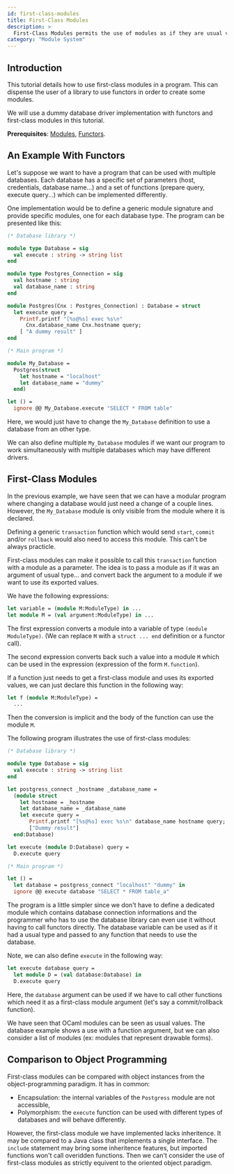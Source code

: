 ```yaml
---
id: first-class-modules
title: First-Class Modules
description: >
  First-Class Modules permits the use of modules as if they are usual values.
category: "Module System"
---
```

## Introduction

This tutorial details how to use first-class modules in a program. This
can dispense the user of a library to use functors in order to create some
modules.

We will use a dummy database driver implementation with functors and first-class modules in this tutorial.

**Prerequisites**: [Modules](/docs/modules), [Functors](/doc/functors).

## An Example With Functors

Let's suppose we want to have a program that can be used with multiple
databases. Each database has a specific set of parameters (host, credentials,
database name...) and a set of functions (prepare query, execute
query...) which can be implemented differently.

One implementation would be to define a generic module signature and
provide specific modules, one for each database type. The program can be
presented like this:

```ocaml
(* Database library *)

module type Database = sig
  val execute : string -> string list
end

module type Postgres_Connection = sig
  val hostname : string
  val database_name : string
end

module Postgres(Cnx : Postgres_Connection) : Database = struct
  let execute query =
    Printf.printf "[%s@%s] exec %s\n"
      Cnx.database_name Cnx.hostname query;
    [ "A dummy result" ]
end

(* Main program *)

module My_Database =
  Postgres(struct
    let hostname = "localhost"
    let database_name = "dummy"
  end)

let () =
  ignore @@ My_Database.execute "SELECT * FROM table"
```

Here, we would just have to change the `My_Database` definition 
to use a database from an other type.

We can also define multiple `My_Database` modules if we want our program
to work simultaneously with multiple databases which may have different drivers.

## First-Class Modules

In the previous example, we have seen that we can have a modular program
where changing a database would just need a change of a couple lines. However,
the `My_Database` module is only visible from the module where it is declared.

Defining a generic `transaction` function which would send `start`, `commit`
and/or `rollback` would also need to access this module. This can't be always practicle.

First-class modules can make it possible to call this `transaction` function
with a module as a parameter. The idea is
to pass a module as if it was an argument of usual type... and convert back
the argument to a module if we want to use its exported values.

We have the following expressions:

```ocaml
let variable = (module M:ModuleType) in ...
let module M = (val argument:ModuleType) in ...
```

The first expression converts a module into
a variable of type `(module ModuleType)`. (We can replace `M` with a `struct ... end`
definition or a functor call).

The second expression converts back such a value into a module `M` which
can be used in the expression (expression of the form `M.function`).

If a function just needs to get a first-class module and uses its exported values,
we can just declare this function in the following way:

```ocaml
let f (module M:ModuleType) =
  ...
```

Then the conversion is implicit and the body of the function can use
the module `M`.

The following program illustrates the use of first-class modules:

```ocaml
(* Database library *)

module type Database = sig
  val execute : string -> string list
end

let postgress_connect _hostname _database_name =
  (module struct
    let hostname = _hostname
    let database_name = _database_name
    let execute query =
       Printf.printf "[%s@%s] exec %s\n" database_name hostname query;
       ["Dummy result"]
  end:Database)

let execute (module D:Database) query =
  D.execute query

(* Main program *)

let () =
  let database = postgress_connect "localhost" "dummy" in
  ignore @@ execute database "SELECT * FROM table_a"
```

The program is a little simpler since we don't have to define a dedicated
module which contains database connection informations and the programmer
who has to use the database library can even use it
without having to call functors directly. The database variable can be used
as if it had a usual type and passed to any function that needs to use the database.

Note, we can also define `execute` in the following way:

```ocaml
let execute database query =
  let module D = (val database:Database) in
  D.execute query
```

Here, the `database` argument can be used if we have to call other functions
which need it as a first-class module argument (let's say a commit/rollback
function).

We have seen that OCaml modules can be seen as usual values. The database
example shows a use with a function argument, but we can also consider a list
of modules (ex: modules that represent drawable forms).

## Comparison to Object Programming

First-class modules can be compared with object instances from the object-programming
paradigm. It has in common:

- Encapsulation: the internal variables of the `Postgress` module are not
  accessible,
- Polymorphism: the `execute` function can be used with different types
  of databases and will behave differently.

However, the first-class module we have implemented lacks inheritence. It may be
compared to a Java class that implements a single interface. The `include`
statement may bring some inheritence features, but imported functions won't call
overidden functions. Then we can't consider the use of first-class modules as 
strictly equivent to the oriented object paradigm.
